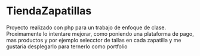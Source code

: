 # TiendaZapatillas

Proyecto realizado con php para un trabajo de enfoque de clase. Proximamente lo intentare mejorar, como poniendo una plataforma de pago, mas productos y por ejemplo selecctor de tallas en cada zapatilla y me gustaria desplegarlo para ternerlo como portfolio
